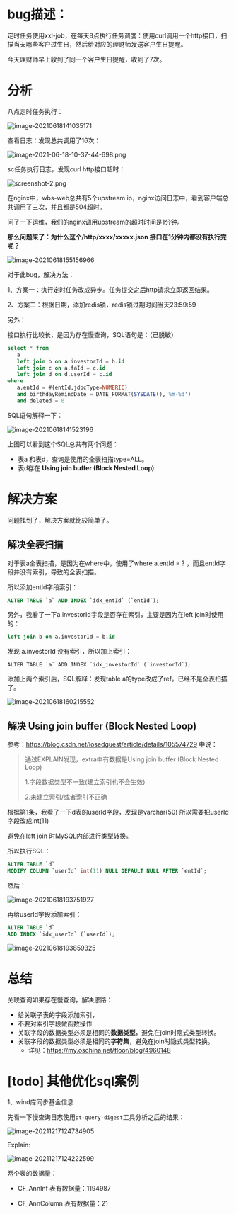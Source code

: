 # bug描述：

定时任务使用xxl-job，在每天8点执行任务调度：使用curl调用一个http接口，扫描当天哪些客户过生日，然后给对应的理财师发送客户生日提醒。

今天理财师早上收到了同一个客户生日提醒，收到了7次。





# 分析

八点定时任务执行：

![image-20210618141035171](images/image-20210618141035171.png)

查看日志：发现总共调用了16次：

![image-2021-06-18-10-37-44-698.png](images/image-2021-06-18-10-37-44-698.png)

sc任务执行日志，发现curl http接口超时：

![screenshot-2.png](images/screenshot-2.png)

在nginx中，wbs-web总共有5个upstream ip，nginx访问日志中，看到客户端总共调用了三次，并且都是504超时。

问了一下运维，我们的nginx调用upstream的超时时间是1分钟。

**那么问题来了：为什么这个/http/xxxx/xxxxx.json 接口在1分钟内都没有执行完呢？**

![image-20210618155156966](images/image-20210618155156966.png)

对于此bug，解决方法：

1、方案一：执行定时任务改成异步。任务提交之后http请求立即返回结果。

2、方案二：根据日期，添加redis锁，redis锁过期时间当天23:59:59

 

另外：

接口执行比较长，是因为存在慢查询，SQL语句是：（已脱敏）

```sql
select * from
   a
   left join b on a.investorId = b.id
   left join c on a.faId = c.id
   left join d on d.userId = c.id
where 
   a.entId = #{entId,jdbcType=NUMERIC}
   and birthdayRemindDate = DATE_FORMAT(SYSDATE(),'%m-%d')
   and deleted = 0
```

SQL语句解释一下：

![image-20210618141523196](images/image-20210618141523196.png)

上图可以看到这个SQL总共有两个问题：

- 表a 和表d，查询是使用的全表扫描type=ALL。
- 表d存在 **Using join buffer (Block Nested Loop)**





# 解决方案

问题找到了，解决方案就比较简单了。

## 解决全表扫描

对于表a全表扫描，是因为在where中，使用了where a.entId = ? ，而且entId字段并没有索引，导致的全表扫描。

所以添加entId字段索引：

```sql
ALTER TABLE `a` ADD INDEX `idx_entId` (`entId`);
```

另外，我看了一下a.investorId字段是否存在索引，主要是因为在left join时使用的：

```sql
left join b on a.investorId = b.id
```

发现 a.investorId 没有索引，所以加上索引：

```
ALTER TABLE `a` ADD INDEX `idx_investorId` (`investorId`);
```

添加上两个索引后，SQL解释：发现table a的type改成了ref。已经不是全表扫描了。

![image-20210618160215552](images/image-20210618160215552.png)



## 解决 **Using join buffer (Block Nested Loop)**

参考：https://blog.csdn.net/losedguest/article/details/105574729 中说：

> 通过EXPLAIN发现，extra中有数据是Using join buffer (Block Nested Loop)
>
> 1.字段数据类型不一致(建立索引也不会生效)
>
> 2.未建立索引/或者索引不正确

根据第1条，我看了一下d表的userId字段，发现是varchar(50) 所以需要把userId字段改成int(11)

避免在left join 时MySQL内部进行类型转换。

所以执行SQL：

```sql
ALTER TABLE `d`
MODIFY COLUMN `userId` int(11) NULL DEFAULT NULL AFTER `entId`;
```

然后：

![image-20210618193751927](images/image-20210618193751927.png)

再给userId字段添加索引：

```sql
ALTER TABLE `d`
ADD INDEX `idx_userId` (`userId`);
```

![image-20210618193859325](images/image-20210618193859325.png)





# 总结

关联查询如果存在慢查询，解决思路：

- 给关联子表的字段添加索引，
- 不要对索引字段做函数操作
- 关联字段的数据类型必须是相同的**数据类型**，避免在join时隐式类型转换。
- 关联字段的数据类型必须是相同的**字符集**，避免在join时隐式类型转换。
  - 详见：https://my.oschina.net/floor/blog/4960148



















# [todo] 其他优化sql案例

1、wind库同步基金信息

先看一下慢查询日志使用`pt-query-digest`工具分析之后的结果：

![image-20211217124734905](images/image-20211217124734905.png)

Explain:

![image-20211217124222599](images/image-20211217124222599.png)

两个表的数据量：

- CF_AnnInf 表有数据量：1194987

- CF_AnnColumn 表有数据量：21







